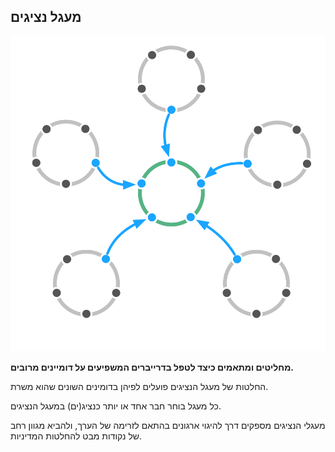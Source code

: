 ## מעגל נציגים

![right,fit](img/structural-patterns/delegate-circle.png)

**מחליטים ומתאמים כיצד לטפל בדרייברים המשפיעים על דומיינים מרובים.**

החלטות של מעגל הנציגים פועלים לפיהן בדומינים השונים שהוא משרת.

כל מעגל בוחר חבר אחד או יותר כנציג(ים) במעגל הנציגים.

מעגלי הנציגים מספקים דרך להיגוי ארגונים בהתאם לזרימה של הערך, ולהביא מגוון רחב של נקודות מבט להחלטות המדיניות.